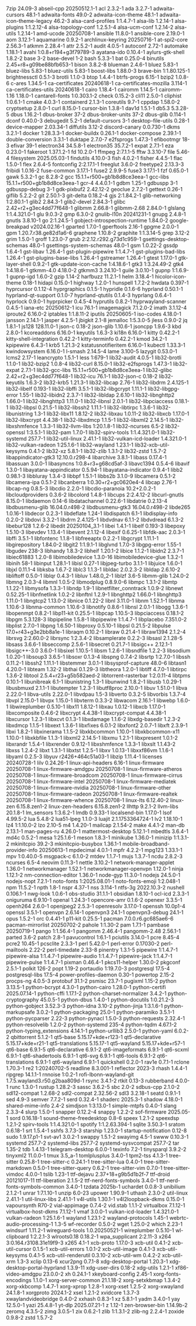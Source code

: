 7zip 24.09-3
abseil-cpp 20250512.1-1
acl 2.3.2-1
ada 3.2.7-1
adwaita-cursors 48.1-1
adwaita-fonts 49.0-2
adwaita-icon-theme 48.1-1
adwaita-icon-theme-legacy 46.2-3
alsa-card-profiles 1:1.4.7-1
alsa-lib 1.2.14-1
alsa-plugins 1:1.2.12-4
alsa-topology-conf 1.2.5.1-4
alsa-ucm-conf 1.2.14-2
alsa-utils 1.2.14-1
amd-ucode 20250708-1
ansible 11.8.0-1
ansible-core 2.19.0-1
aom 3.12.1-1
aquamarine 0.9.2-1
archlinux-keyring 20250716-1
at-spi2-core 2.56.3-1
atkmm 2.28.4-1
attr 2.5.2-1
audit 4.0.5-1
autoconf 2.72-1
automake 1.18.1-1
avahi 1:0.8+r194+g3f79789-3
ayatana-ido 0.10.4-1
aylurs-gtk-shell 1.8.2-2
base 3-2
base-devel 1-2
bash 5.3.3-1
bat 0.25.0-4
binutils 2.45+r8+g09be88bfb653-1
bison 3.8.2-8
blueman 2.4.6-1
bluez 5.83-1
bluez-libs 5.83-1
bluez-utils 5.83-1
boost-libs 1.88.0-3
brave-bin 1:1.80.125-1
brightnessctl 0.5.1-3
brotli 1.1.0-3
btop 1.4.4-1
btrfs-progs 6.15-1
bzip2 1.0.8-6
c-ares 1.34.5-1
ca-certificates 20240618-1
ca-certificates-mozilla 3.114-1
ca-certificates-utils 20240618-1
cairo 1.18.4-1
cairomm 1.14.5-1
cairomm-1.16 1.18.0-1
cantarell-fonts 1:0.303.1-2
check 0.15.2-3
cli11 2.5.0-1
cliphist 1:0.6.1-1
cmake 4.0.3-1
containerd 2.1.3-1
coreutils 9.7-1
cppdap 1.58.0-2
cryptsetup 2.8.0-1
curl 8.15.0-1
cursor-bin 1.3.8-1
dav1d 1.5.1-1
db5.3 5.3.28-5
dbus 1.16.2-1
dbus-broker 37-2
dbus-broker-units 37-2
dbus-glib 0.114-1
dconf 0.40.0-3
debugedit 5.2-1
default-cursors 3-1
desktop-file-utils 0.28-1
device-mapper 2.03.34-1
diffutils 3.12-2
discord-canary 0.0.730-1
dkms 3.2.1-1
docker 1:28.3.3-1
docker-buildx 0.26.1-1
docker-compose 2.39.1-1
double-conversion 3.3.1-1
duktape 2.7.0-7
e2fsprogs 1.47.3-1
efibootmgr 18-3
efivar 39-1
electron34 34.5.8-1
electron35 35.7.2-1
expat 2.7.1-1
eza 0.23.0-1
fakeroot 1.37.1.2-1
fd 10.2.0-1
ffmpeg 2:7.1.1-5
fftw 3.3.10-7
file 5.46-4
filesystem 2025.05.03-1
findutils 4.10.0-3
fish 4.0.2-1
fisher 4.4.5-1
flac 1.5.0-1
flex 2.6.4-5
fontconfig 2:2.17.1-1
freeglut 3.6.0-2
freetype2 2.13.3-3
fribidi 1.0.16-2
fuse-common 3.17.1-1
fuse2 2.9.9-5
fuse3 3.17.1-1
fzf 0.65.0-1
gawk 5.3.2-1
gc 8.2.8-2
gcc 15.1.1+r500+gb1b8d8ce3eea-1
gcc-libs 15.1.1+r500+gb1b8d8ce3eea-1
gcr-4 4.4.0.1-1
gdbm 1.25-1
gdbuspp 3-1
gdbuspp-debug 3-1
gdk-pixbuf2 2.42.12-2
geoclue 2.7.2-1
gettext 0.26-1
giflib 5.2.2-2
git 2.50.1-3
git-delta 0.18.2-4
gjs 2:1.84.2-1
glib-networking 1:2.80.1-1
glib2 2.84.3-1
glib2-devel 2.84.3-1
glibc 2.42+r2+g3ec4dd77f648-1
glibmm 2.66.8-1
glibmm-2.68 2.84.0-1
glslang 1:1.4.321.0-1
glu 9.0.3-2
gmp 6.3.0-2
gnulib-l10n 20241231-1
gnupg 2.4.8-1
gnutls 3.8.10-1
go 2:1.24.5-1
gobject-introspection-runtime 1.84.0-2
google-breakpad v2024.02.16-1
gparted 1.7.0-1
gperftools 2.16-1
gpgme 2.0.0-1
gpm 1.20.7.r38.ge82d1a6-6
graphene 1.10.8-2
graphite 1:1.3.14-5
grep 3.12-2
grim 1.5.0-1
groff 1.23.0-7
grub 2:2.12.r292.g73d1c959-1
gsettings-desktop-schemas 48.0-1
gsettings-system-schemas 48.0-1
gsm 1.0.22-2
gssdp 1.6.4-1
gst-libav 1.26.4-1
gst-plugin-pipewire 1:1.4.7-1
gst-plugins-bad-libs 1.26.4-1
gst-plugins-base-libs 1.26.4-1
gstreamer 1.26.4-1
gtest 1.17.0-1
gtk-layer-shell 0.9.2-1
gtk-update-icon-cache 1:4.18.6-1
gtk3 1:3.24.49-2
gtk4 1:4.18.6-1
gtkmm-4.0 4.18.0-2
gtkmm3 3.24.10-1
guile 3.0.10-1
gupnp 1:1.6.9-1
gupnp-igd 1.6.0-2
gzip 1.14-2
harfbuzz 11.2.1-1
helm 3.18.4-1
hicolor-icon-theme 0.18-1
hidapi 0.15.0-1
highway 1.2.0-1
hunspell 1.7.2-2
hwdata 0.397-1
hyprcursor 0.1.12-4
hyprgraphics 0.1.5-1
hypridle 0.1.6-6
hyprland 0.50.1-1
hyprland-qt-support 0.1.0-7
hyprland-qtutils 0.1.4-3
hyprlang 0.6.4-1
hyprlock 0.9.0-1
hyprpicker 0.4.5-4
hyprutils 0.8.2-1
hyprwayland-scanner 0.4.5-1
iana-etc 20250612-1
icu 76.1-1
imagemagick 7.1.2.0-2
imath 3.1.12-4
iproute2 6.16.0-2
iptables 1:1.8.11-2
iputils 20250605-1
iso-codes 4.18.0-1
jansson 2.14.1-1
jasper 4.2.5-1
jbigkit 2.1-8
jemalloc 1:5.3.0-5
jless 0.9.0-2
jq 1.8.1-1
js128 128.11.0-1
json-c 0.18-2
json-glib 1.10.6-1
jsoncpp 1.9.6-3
kbd 2.8.0-1
kcoreaddons 6.16.0-1
keyutils 1.6.3-3
ki18n 6.16.0-1
kitty 0.42.2-1
kitty-shell-integration 0.42.2-1
kitty-terminfo 0.42.2-1
kmod 34.2-1
kpipewire 6.4.3-1
krb5 1.21.3-2
kstatusnotifieritem 6.16.0-1
kubectl 1.33.3-1
kwindowsystem 6.16.0-1
l-smash 2.14.5-4
lame 3.100-5
lazygit 0.53.0-1
lcms2 2.17-1
leancrypto 1.5.1-1
less 1:679-1
lib32-audit 4.0.5-1
lib32-brotli 1.1.0-1
lib32-bzip2 1.0.8-4
lib32-curl 8.15.0-1
lib32-e2fsprogs 1.47.3-1
lib32-expat 2.7.1-1
lib32-gcc-libs 15.1.1+r500+gb1b8d8ce3eea-1
lib32-glibc 2.42+r2+g3ec4dd77f648-1
lib32-icu 76.1-1
lib32-json-c 0.18-2
lib32-keyutils 1.6.3-2
lib32-krb5 1.21.3-1
lib32-libcap 2.76-1
lib32-libdrm 2.4.125-1
lib32-libelf 0.193-1
lib32-libffi 3.5.1-1
lib32-libgcrypt 1.11.1-1
lib32-libgpg-error 1.55-1
lib32-libidn2 2.3.7-1
lib32-libldap 2.6.10-1
lib32-libnghttp2 1.66.0-1
lib32-libnghttp3 1.11.0-1
lib32-libnsl 2.0.1-1
lib32-libpciaccess 0.18.1-1
lib32-libpsl 0.21.5-1
lib32-libssh2 1.11.1-1
lib32-libtirpc 1.3.6-1
lib32-libunistring 1.3-1
lib32-libx11 1.8.12-2
lib32-libxau 1.0.11-2
lib32-libxcb 1.17.0-1
lib32-libxcrypt 4.4.38-1
lib32-libxdmcp 1.1.5-1
lib32-libxml2 2.14.5-1
lib32-libxshmfence 1.3.3-1
lib32-llvm-libs 1:20.1.8-1
lib32-ncurses 6.5-2
lib32-openssl 1:3.5.1-1
lib32-pam 1.7.0-1
lib32-spirv-tools 1:1.4.321.0-1
lib32-systemd 257.7-1
lib32-util-linux 2.41.1-1
lib32-vulkan-icd-loader 1.4.321.0-1
lib32-vulkan-radeon 1:25.1.6-1
lib32-wayland 1.23.1-1
lib32-xcb-util-keysyms 0.4.1-2
lib32-xz 5.8.1-1
lib32-zlib 1.3.1-2
lib32-zstd 1.5.7-2
libappindicator-gtk3 12.10.0.r298-4
libarchive 3.8.1-1
libass 0.17.4-1
libassuan 3.0.0-1
libasyncns 1:0.8+r3+g68cd5af-3
libavc1394 0.5.4-6
libavif 1.3.0-1
libayatana-appindicator 0.5.94-1
libayatana-indicator 0.9.4-1
libb2 0.98.1-3
libbluray 1.3.4-3
libbpf 1.5.1-1
libbs2b 3.1.0-9
libcamera 0.5.1-2
libcamera-ipa 0.5.1-2
libcanberra 1:0.30+r2+gc0620e4-4
libcap 2.76-1
libcap-ng 0.8.5-3
libcdio 2.2.0-1
libcdio-paranoia 10.2+2.0.2-1
libcloudproviders 0.3.6-2
libcolord 1.4.8-1
libcups 2:2.4.12-2
libcurl-gnutls 8.15.0-1
libdaemon 0.14-6
libdatachannel 0.22.6-1
libdatrie 0.2.13-4
libdbusmenu-glib 16.04.0.r498-2
libdbusmenu-gtk3 16.04.0.r498-2
libde265 1.0.16-1
libdecor 0.2.3-1
libdeflate 1.24-1
libdispatch 6.1-1
libdisplay-info 0.2.0-2
libdovi 3.3.2-1
libdrm 2.4.125-1
libdvdnav 6.1.1-2
libdvdread 6.1.3-2
libebur128 1.2.6-2
libedit 20250104_3.1-1
libei 1.4.1-1
libelf 0.193-3
libepoxy 1.5.10-3
libevdev 1.13.4-1
libevent 2.1.12-4
libexif 0.6.25-1
libfdk-aac 2.0.3-1
libffi 3.5.1-1
libfontenc 1.1.8-1
libfreeaptx 0.2.2-1
libgcrypt 1.11.1-1
libgirepository 1.84.0-2
libgit2 1:1.9.1-1
libglvnd 1.7.0-3
libgpg-error 1.55-1
libgudev 238-3
libhandy 1.8.3-2
libheif 1.20.1-2
libice 1.1.2-1
libidn2 2.3.7-1
libiec61883 1.2.0-8
libimobiledevice 1.3.0-16
libimobiledevice-glue 1.3.2-1
libinih 58-1
libinput 1.28.1-1
libisl 0.27-1
libjpeg-turbo 3.1.1-1
libjuice 1.6.0-1
libjxl 0.11.1-4
libksba 1.6.7-2
liblc3 1.1.3-1
libldac 2.0.2.3-2
libldap 2.6.10-2
libliftoff 0.5.0-1
liblqr 0.4.3-1
libluv 1.48.0_2-1
liblzf 3.6-5
libmm-glib 1.24.0-2
libmng 2.0.3-4
libmnl 1.0.5-2
libmodplug 0.8.9.0-6
libmpc 1.3.1-2
libmtp 1.1.22-1
libmysofa 1.3.3-1
libndp 1.9-1
libnetfilter_conntrack 1.0.9-2
libnewt 0.52.25-1
libnfnetlink 1.0.2-2
libnftnl 1.2.9-1
libnghttp2 1.66.0-1
libnghttp3 1.11.0-1
libngtcp2 1.13.0-2
libnice 0.1.22-2
libnl 3.11.0-1
libnm 1.52.1-1
libnma 1.10.6-3
libnma-common 1.10.6-3
libnotify 0.8.6-1
libnsl 2.0.1-1
libogg 1.3.6-1
libopenmpt 0.8.2-1
libp11-kit 0.25.5-1
libpcap 1.10.5-3
libpciaccess 0.18.1-2
libpgm 5.3.128-3
libpipeline 1.5.8-1
libpipewire 1:1.4.7-1
libplacebo 7.351.0-2
libplist 2.7.0-1
libpng 1.6.50-1
libproxy 0.5.10-1
libpsl 0.21.5-2
libpulse 17.0+r43+g3e2bb8a1e-1
libraqm 0.10.2-1
libraw 0.21.4-1
libraw1394 2.1.2-4
librsvg 2:2.60.0-2
librsync 1:2.3.4-2
libsamplerate 0.2.2-3
libsasl 2.1.28-5
libsass 3.6.6-1
libseccomp 2.5.6-1
libsecret 0.21.7-1
libsigc++ 2.12.1-1
libsigc++-3.0 3.6.0-1
libsixel 1.10.5-1
libsm 1.2.6-1
libsndfile 1.2.2-3
libsodium 1.0.20-1
libsoup3 3.6.5-1
libsoxr 0.1.3-4
libspng 0.7.4-2
libsrtp 1:2.7.0-1
libssh 0.11.2-1
libssh2 1.11.1-1
libstemmer 3.0.1-1
libsysprof-capture 48.0-6
libtasn1 4.20.0-1
libteam 1.32-2
libthai 0.1.29-3
libtheora 1.2.0-1
libtiff 4.7.0-1
libtirpc 1.3.6-2
libtool 2.5.4+r23+g5b582aed-2
libtorrent-rasterbar 1:2.0.11-4
libtpms 0.10.1-1
libunibreak 6.1-1
libunistring 1.3-1
libunwind 1.8.2-1
libusb 1.0.29-1
libusbmuxd 2.1.1-1
libutempter 1.2.3-1
libutf8proc 2.10.0-1
libuv 1.51.0-1
libva 2.22.0-1
libva-utils 2.22.0-1
libvdpau 1.5-3
libverto 0.3.2-5
libvorbis 1.3.7-4
libvpl 2.15.0-1
libvpx 1.15.0-1
libvterm 0.3.3-2
libwacom 2.16.1-1
libwebp 1.6.0-1
libwireplumber 0.5.10-1
libx11 1.8.12-1
libxau 1.0.12-1
libxcb 1.17.0-1
libxcomposite 0.4.6-2
libxcrypt 4.4.38-1
libxcrypt-compat 4.4.38-1
libxcursor 1.2.3-1
libxcvt 0.1.3-1
libxdamage 1.1.6-2
libxdg-basedir 1.2.3-2
libxdmcp 1.1.5-1
libxext 1.3.6-1
libxfixes 6.0.1-2
libxfont2 2.0.7-1
libxft 2.3.9-1
libxi 1.8.2-1
libxinerama 1.1.5-2
libxkbcommon 1.10.0-1
libxkbcommon-x11 1.10.0-1
libxkbfile 1.1.3-1
libxml2 2.14.5-1
libxmu 1.2.1-1
libxpresent 1.0.1-2
libxrandr 1.5.4-1
libxrender 0.9.12-1
libxshmfence 1.3.3-1
libxslt 1.1.43-2
libxss 1.2.4-2
libxt 1.3.1-1
libxtst 1.2.5-1
libxv 1.0.13-1
libxxf86vm 1.1.6-1
libyaml 0.2.5-3
libyuv r2426+464c51a03-1
libzip 1.11.4-1
licenses 20240728-1
lilv 0.24.26-1
linux-api-headers 6.16-1
linux-firmware 20250708-1
linux-firmware-amdgpu 20250708-1
linux-firmware-atheros 20250708-1
linux-firmware-broadcom 20250708-1
linux-firmware-cirrus 20250708-1
linux-firmware-intel 20250708-1
linux-firmware-mediatek 20250708-1
linux-firmware-nvidia 20250708-1
linux-firmware-other 20250708-1
linux-firmware-radeon 20250708-1
linux-firmware-realtek 20250708-1
linux-firmware-whence 20250708-1
linux-lts 6.12.40-2
linux-zen 6.15.8.zen1-2
linux-zen-headers 6.15.8.zen1-2
llhttp 9.2.1-2
llvm-libs 20.1.8-1
lm_sensors 1:3.6.2-1
lmdb 0.9.33-1
localsend-bin 1.17.0-1
lsof 4.99.5-2
lua 5.4.8-2
lua51-lpeg 1.1.0-3
luajit 2.1.1753364724-1
lv2 1.18.10-1
lz4 1:1.10.0-2
lzo 2.10-5
m4 1.4.20-1
mailcap 2.1.54-2
make 4.4.1-2
man-db 2.13.1-1
man-pages-ru 4.26.0-1
mattermost-desktop 5.12.1-1
mbedtls 3.6.4-1
md4c 0.5.2-1
mesa 1:25.1.6-1
meson 1.8.3-1
minikube 1.36.0-1
minizip 1:1.3.1-2
mkinitcpio 39.2-3
mkinitcpio-busybox 1.36.1-1
mobile-broadband-provider-info 20250613-1
mpdecimal 4.0.1-1
mpfr 4.2.2-1
mpg123 1.33.1-1
mpv 1:0.40.0-5
msgpack-c 6.1.0-2
mtdev 1.1.7-1
mujs 1.3.7-1
ncdu 2.8.2-3
ncurses 6.5-4
neovim 0.11.3-1
nettle 3.10.2-1
network-manager-applet 1.36.0-1
networkmanager 1.52.1-1
networkmanager-openvpn 1.12.0-1
ninja 1.12.1-2
nm-connection-editor 1.36.0-1
node-gyp 11.3.0-1
nodejs 24.5.0-1
nodejs-nopt 7.2.1-1
noto-fonts 1:2025.08.01-1
noto-fonts-emoji 1:2.048-1
npm 11.5.2-1
npth 1.8-1
nspr 4.37-1
nss 3.114-1
ntfs-3g 2022.10.3-2
nushell 0.106.1-1
nwg-look 1.0.6-1
obs-studio 31.1.1-1
obsidian 1.8.10-1
ocl-icd 2.3.3-1
oniguruma 6.9.10-1
openal 1.24.3-1
opencore-amr 0.1.6-2
openexr 3.3.5-1
openh264 2.6.0-1
openjpeg2 2.5.3-1
openresolv 3.17.0-1
openssh 10.0p1-4
openssl 3.5.1-1
openvpn 2.6.14-1
openvpn3 24.1-1
openvpn3-debug 24.1-1
opus 1.5.2-1
orc 0.4.41-1
p11-kit 0.25.5-1
pacman 7.0.0.r6.gc685ae6-6
pacman-mirrorlist 20250702-2
pahole 1:1.30-2
pam 1.7.1-1
pambase 20250719-1
pango 1:1.56.4-1
pangomm 2.46.4-1
pangomm-2.48 2.56.1-1
parted 3.6-2
patch 2.8-1
pavucontrol 1:6.1-1
pciutils 3.14.0-1
pcre 8.45-4
pcre2 10.45-1
pcsclite 2.3.3-1
perl 5.42.0-1
perl-error 0.17030-2
perl-mailtools 2.22-2
perl-timedate 2.33-8
pinentry 1.3.1-5
pipewire 1:1.4.7-1
pipewire-alsa 1:1.4.7-1
pipewire-audio 1:1.4.7-1
pipewire-jack 1:1.4.7-1
pipewire-pulse 1:1.4.7-1
pixman 0.46.4-1
pkcs11-helper 1.30.0-2
pkgconf 2.5.1-1
polkit 126-2
popt 1.19-2
portaudio 1:19.7.0-3
postgresql 17.5-4
postgresql-libs 17.5-4
power-profiles-daemon 0.30-1
powertop 2.15-2
procps-ng 4.0.5-3
protobuf 31.1-2
psmisc 23.7-1
pugixml 1.15-2
python 3.13.5-1
python-bcrypt 4.3.0-1
python-cairo 1.28.0-1
python-certifi 2025.07.14-1
python-cffi 1.17.1-2
python-charset-normalizer 3.4.2-1
python-cryptography 45.0.5-1
python-dbus 1.4.0-1
python-docutils 1:0.21.2-3
python-gobject 3.52.3-3
python-idna 3.10-2
python-jinja 1:3.1.6-1
python-markupsafe 3.0.2-1
python-packaging 25.0-1
python-paramiko 3.5.1-1
python-pycparser 2.22-3
python-pynacl 1.5.0-3
python-requests 2.32.4-1
python-resolvelib 1.2.0-2
python-systemd 235-4
python-tqdm 4.67.1-2
python-typing_extensions 4.14.1-1
python-urllib3 2.5.0-1
python-yaml 6.0.2-2
qbittorrent 5.1.2-1
qt5-base 5.15.17+kde+r123-1
qt5-declarative 5.15.17+kde+r21-1
qt5-translations 5.15.17-1
qt5-wayland 5.15.17+kde+r57-1
qt6-base 6.9.1-5
qt6-declarative 6.9.1-2
qt6-imageformats 6.9.1-1
qt6-scxml 6.9.1-1
qt6-shadertools 6.9.1-1
qt6-svg 6.9.1-1
qt6-tools 6.9.1-2
qt6-translations 6.9.1-1
qt6-wayland 6.9.1-1
quickshell 0.2.0-1
rav1e 0.7.1-1
rclone 1.70.3-1
re2 1:20240702-5
readline 8.3.001-1
reflector 2023-3
rhash 1.4.4-1
ripgrep 14.1.1-1
rnnoise 1:0.2-1
rofi-lbonn-wayland-git 1.7.5.wayland3.r50.g2baa809d-1
rsync 3.4.1-2
rtkit 0.13-3
rubberband 4.0.0-1
runc 1.3.0-1
rustup 1.28.2-3
sassc 3.6.2-5
sbc 2.0-2
sdbus-cpp 2.1.0-2
sdl12-compat 1.2.68-2
sdl2-compat 2.32.56-2
sdl3 3.2.18-1
seatd 0.9.1-1
sed 4.9-3
semver 7.7.2-1
serd 0.32.4-1
shaderc 2025.3-1
shadow 4.18.0-1
shared-mime-info 2.4-2
simdjson 1:3.13.0-1
simple-mtpfs 0.4.0-1
slang 2.3.3-4
slurp 1.5.0-1
snapper 0.12.2-4
snappy 1.2.2-2
sof-firmware 2025.05-1
sord 0.16.18-1
sound-theme-freedesktop 0.8-6
speex 1.2.1-2
speexdsp 1.2.1-2
spirv-tools 1:1.4.321.0-1
spotify 1:1.2.63.394-1
sqlite 3.50.3-1
sratom 0.6.18-1
srt 1.5.4-1
sshfs 3.7.3-3
starship 1.23.0-1
startup-notification 0.12-8
sudo 1.9.17.p1-1
svt-av1 3.0.2-1
swappy 1.5.1-2
swayimg 4.5-1
swww 0.10.3-1
systemd 257.7-2
systemd-libs 257.7-2
systemd-sysvcompat 257.7-2
tar 1.35-2
tdb 1.4.13-1
telegram-desktop 6.0.0-1
texinfo 7.2-1
tinysparql 3.9.2-2
tinyxml2 11.0.0-1
tmux 3.5_a-1
tomlplusplus 3.4.0-1
tpm2-tss 4.1.3-1
tree-sitter 0.25.8-1
tree-sitter-c 0.24.1-1
tree-sitter-lua 0.4.0-1
tree-sitter-markdown 0.5.0-1
tree-sitter-query 0.6.2-1
tree-sitter-vim 0.7.0-1
tree-sitter-vimdoc 4.0.0-1
tslib 1.23-1
ttf-dejavu 2.37+18+g9b5d1b2f-7
ttf-droid 20121017-11
ttf-liberation 2.1.5-2
ttf-nerd-fonts-symbols 3.4.0-1
ttf-nerd-fonts-symbols-common 3.4.0-1
tzdata 2025b-1
uchardet 0.0.8-3
unibilium 2.1.2-1
unrar 1:7.1.10-1
unzip 6.0-23
upower 1.90.9-1
uthash 2.3.0-2
util-linux 2.41.1-1
util-linux-libs 2.41.1-1
v4l-utils 1.30.1-1
v4l2loopback-dkms 0.15.0-1
vapoursynth R70-2
vial-appimage 0.7.4-2
vid.stab 1.1.1-2
virtualbox 7.1.12-1
virtualbox-host-dkms 7.1.12-1
vmaf 3.0.0-1
vulkan-icd-loader 1.4.321.0-1
vulkan-radeon 1:25.1.6-1
wayland 1.23.1-2
wayland-protocols 1.45-1
webrtc-audio-processing-1 1.3-5
wf-recorder 0.5.0-2
wget 1.25.0-2
which 2.23-1
windsurf 1.11.2-1
wireguard-tools 1.0.20250521-1
wireplumber 0.5.10-1
wl-clipboard 1:2.2.1-3
wlroots0.18 0.18.2-1
wpa_supplicant 2:2.11-3
x264 3:0.164.r3108.31e19f9-3
x265 4.1-1
xcb-proto 1.17.0-3
xcb-util 0.4.1-2
xcb-util-cursor 0.1.5-1
xcb-util-errors 1.0.1-2
xcb-util-image 0.4.1-3
xcb-util-keysyms 0.4.1-5
xcb-util-renderutil 0.3.10-2
xcb-util-wm 0.4.2-2
xcb-util-xrm 1.3-3
xclip 0.13-6
xcur2png 0.7.1-8
xdg-desktop-portal 1.20.3-1
xdg-desktop-portal-hyprland 1.3.9-11
xdg-user-dirs 0.18-2
xdg-utils 1.2.1-1
xf86-video-amdgpu 23.0.0-2
xh 0.24.1-1
xkeyboard-config 2.45-1
xorg-fonts-encodings 1.1.0-1
xorg-server-common 21.1.18-2
xorg-setxkbmap 1.3.4-2
xorg-xkbcomp 1.4.7-1
xorg-xprop 1.2.8-1
xorg-xset 1.2.5-2
xorg-xwayland 24.1.8-1
xorgproto 2024.1-2
xsel 1.2.1-2
xvidcore 1.3.7-3
xwaylandvideobridge 0.4.0-2
xxhash 0.8.3-1
xz 5.8.1-1
yadm 3.4.0-1
yay 12.5.0-1
yazi 25.4.8-1
yt-dlp 2025.07.21-1
z 1.12-1
zen-browser-bin 1.14.9b-2
zeromq 4.3.5-2
zimg 3.0.5-1
zix 0.6.2-1
zlib 1:1.3.1-2
zlib-ng 2.2.4-1
zoxide 0.9.8-2
zstd 1.5.7-2
